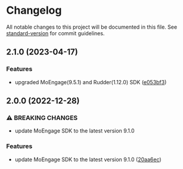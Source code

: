 # Changelog

All notable changes to this project will be documented in this file. See [standard-version](https://github.com/conventional-changelog/standard-version) for commit guidelines.

## 2.1.0 (2023-04-17)


### Features

* upgraded MoEngage(9.5.1) and Rudder(1.12.0) SDK ([e053bf3](https://github.com/rudderlabs/rudder-integration-moengage-ios/commit/e053bf38cdca527663104f5629a4553f931bfec0))

## 2.0.0 (2022-12-28)


### ⚠ BREAKING CHANGES

* update MoEngage SDK to the latest version 9.1.0

### Features

* update MoEngage SDK to the latest version 9.1.0 ([20aa6ec](https://github.com/rudderlabs/rudder-integration-moengage-ios/commit/20aa6ec2c295df671ac2603bd97dbad326ea2dc0))

